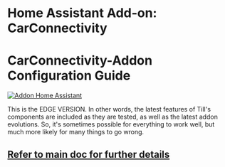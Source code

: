 # Home Assistant Add-on: CarConnectivity

# CarConnectivity-Addon Configuration Guide

[![Addon Home Assistant](https://raw.githubusercontent.com/Pulpyyyy/carconnectivity-addon/refs/heads/main/.github/img/addon-ha.svg)](https://my.home-assistant.io/redirect/supervisor_add_addon_repository/?repository_url=https%3A%2F%2Fgithub.com%2FPulpyyyy%2Fcarconnectivity-addon)

This is the EDGE VERSION. In other words, the latest features of Till's components are included as they are tested, as well as the latest addon evolutions.
So, it's sometimes possible for everything to work well, but much more likely for many things to go wrong.

## [Refer to main doc for further details](https://github.com/Pulpyyyy/carconnectivity-addon/blob/main/DOCS.md)